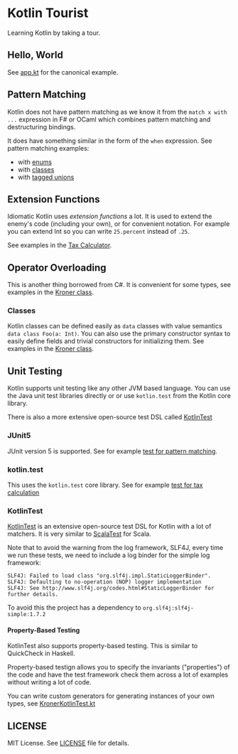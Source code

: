 # Kotlin Tourist
Learning Kotlin by taking a tour.

## Hello, World
See [app.kt](src/tourist/app.kt) for the canonical example.

## Pattern Matching
Kotlin does not have pattern matching as we know it from the `match x with ...` expression in F# or OCaml which combines pattern matching and destructuring bindings.

It does have something similar in the form of the `when` expression.
See pattern matching examples:
- with [enums](src/tourist/patternmatching/withenums/MatchOnEnums.kt)
- with [classes](src/tourist/patternmatching/withdataclasses/MatchOnDataClasses.kt)
- with [tagged unions](src/tourist/patternmatching/withtaggedunions/MatchOnTaggedUnions.kt) 

## Extension Functions
Idiomatic Kotlin uses _extension functions_ a lot. 
It is used to extend the enemy's code (including your own), or for convenient notation.
For example you can extend Int so you can write `25.percent` instead of `.25`.

See examples in the [Tax Calculator](src/tourist/taxcalculations/TaxCalculations.kt).

## Operator Overloading
This is another thing borrowed from C#. It is convenient for some types, see examples in the
[Kroner class](src/tourist/taxcalculations/Kroner.kt).

### Classes
Kotlin classes can be defined easily as `data` classes with value semantics `data class Foo(a: Int)`.
You can also use the primary constructor syntax to easily define fields and trivial constructors for initializing them.
See examples in the [Kroner class](src/tourist/taxcalculations/Kroner.kt).

## Unit Testing
Kotlin supports unit testing like any other JVM based language.
You can use the Java unit test libraries directly or or use `kotlin.test` from 
the Kotlin core library.

There is also a more extensive open-source test DSL called [KotlinTest](https://github.com/kotlintest/kotlintest)

### JUnit5
JUnit version 5 is supported. See for example [test for pattern matching](src/tourist-test/patternmatching/withdataclasses/MatchOnDataClassesKtTest.kt).

### kotlin.test
This uses the `kotlin.test` core library.
See for example [test for tax calculation](src/tourist-test/taxcalculations/TaxCalculationsKtTest.kt)

### KotlinTest
[KotlinTest](https://github.com/kotlintest/kotlintest) is an extensive open-source test DSL for Kotlin 
with a lot of matchers. It is very similar to [ScalaTest](http://www.scalatest.org/) for Scala.

Note that to avoid the warning from the log framework, SLF4J, every time we run these tests, 
we need to include a log binder for the simple log framework:

    SLF4J: Failed to load class "org.slf4j.impl.StaticLoggerBinder".
    SLF4J: Defaulting to no-operation (NOP) logger implementation
    SLF4J: See http://www.slf4j.org/codes.html#StaticLoggerBinder for further details.

To avoid this the project has a dependency to `org.slf4j:slf4j-simple:1.7.2`

#### Property-Based Testing
KotlinTest also supports property-based testing. This is similar to QuickCheck in Haskell.

Property-based testign allows you to specify the invariants ("properties") of the code and have the test framework
check them across a lot of examples without writing a lot of code.

You can write custom generators for generating instances of your own types, 
see [KronerKotlinTest.kt](src/tourist-test/taxcalculations/KronerKotlinTest.kt)

## LICENSE
MIT License. See [LICENSE](LICENSE) file for details.